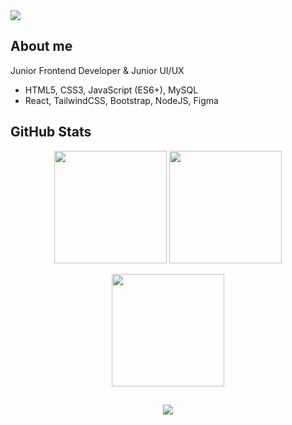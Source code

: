 <a href="https://rifandiysf.vercel.app/">
  <img src="https://github.com/user-attachments/assets/2c2523c5-9781-4d8d-89e5-4ca61f58a784">
</a>

## About me

Junior Frontend Developer & Junior UI/UX

- HTML5, CSS3, JavaScript (ES6+), MySQL
- React, TailwindCSS, Bootstrap, NodeJS, Figma

## GitHub Stats

<p align="center">
  <img height="180em" src="https://github-readme-stats.vercel.app/api?username=Rifandiysf&show_icons=true&theme=tokyonight&count_private=true"/>
  <img height="180em" src="https://github-readme-stats.vercel.app/api/top-langs/?username=Rifandiysf&layout=compact&theme=tokyonight&langs_count=8" />
</p>
<p align="center">
  <img height="180em" src="https://github-readme-streak-stats.herokuapp.com?user=Rifandiysf&theme=tokyonight&border_radius=4&date_format=j%20M%5B%20Y%5D"/>
</p>

##

<div align="center">
  <img src="https://spotify-recently-played-readme.vercel.app/api?user=mr5wrdg9hqkti75mmdymmpoyw&count=2&unique={true|1|on|yes}&width=840px" />
</div>
